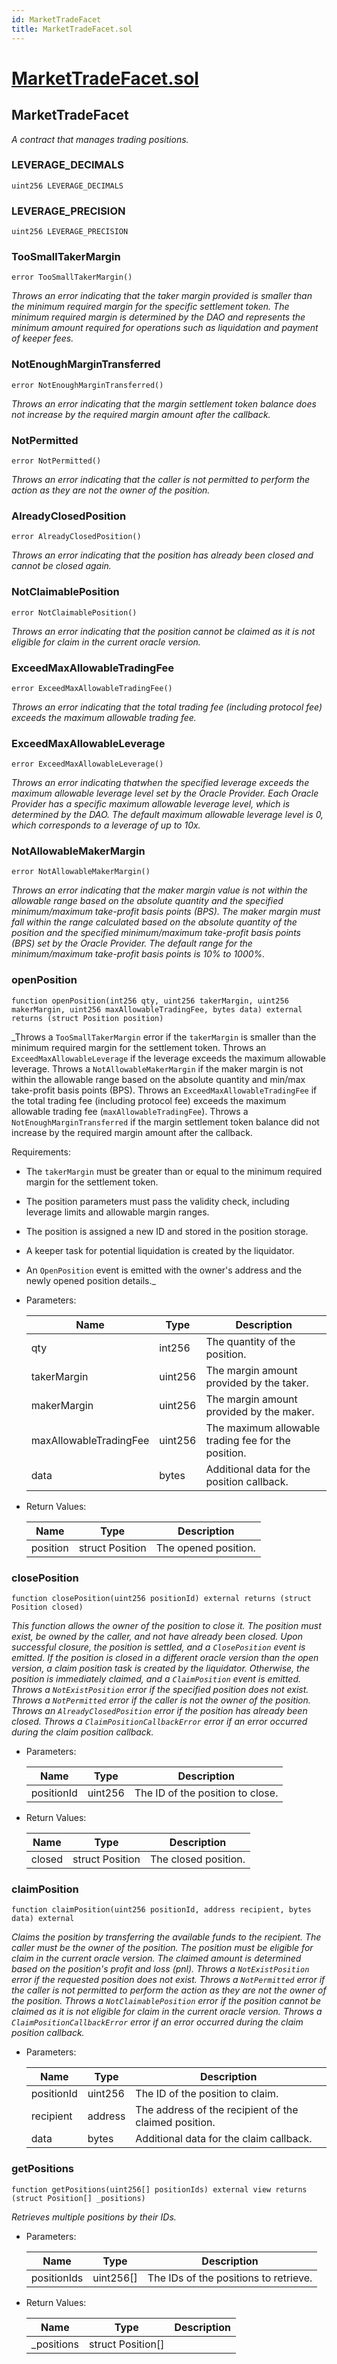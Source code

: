 ```yaml
---
id: MarketTradeFacet
title: MarketTradeFacet.sol
---
```

# [MarketTradeFacet.sol](https://github.com/chromatic-protocol/contracts/tree/main/contracts/core/facets/market/MarketTradeFacet.sol)

## MarketTradeFacet

_A contract that manages trading positions._

### LEVERAGE_DECIMALS

```solidity
uint256 LEVERAGE_DECIMALS
```

### LEVERAGE_PRECISION

```solidity
uint256 LEVERAGE_PRECISION
```

### TooSmallTakerMargin

```solidity
error TooSmallTakerMargin()
```

_Throws an error indicating that the taker margin provided is smaller than the minimum required margin for the specific settlement token.
     The minimum required margin is determined by the DAO and represents the minimum amount required for operations such as liquidation and payment of keeper fees._

### NotEnoughMarginTransferred

```solidity
error NotEnoughMarginTransferred()
```

_Throws an error indicating that the margin settlement token balance does not increase by the required margin amount after the callback._

### NotPermitted

```solidity
error NotPermitted()
```

_Throws an error indicating that the caller is not permitted to perform the action as they are not the owner of the position._

### AlreadyClosedPosition

```solidity
error AlreadyClosedPosition()
```

_Throws an error indicating that the position has already been closed and cannot be closed again._

### NotClaimablePosition

```solidity
error NotClaimablePosition()
```

_Throws an error indicating that the position cannot be claimed as it is not eligible for claim in the current oracle version._

### ExceedMaxAllowableTradingFee

```solidity
error ExceedMaxAllowableTradingFee()
```

_Throws an error indicating that the total trading fee (including protocol fee) exceeds the maximum allowable trading fee._

### ExceedMaxAllowableLeverage

```solidity
error ExceedMaxAllowableLeverage()
```

_Throws an error indicating thatwhen the specified leverage exceeds the maximum allowable leverage level set by the Oracle Provider.
     Each Oracle Provider has a specific maximum allowable leverage level, which is determined by the DAO.
     The default maximum allowable leverage level is 0, which corresponds to a leverage of up to 10x._

### NotAllowableMakerMargin

```solidity
error NotAllowableMakerMargin()
```

_Throws an error indicating that the maker margin value is not within the allowable range based on the absolute quantity and the specified minimum/maximum take-profit basis points (BPS).
     The maker margin must fall within the range calculated based on the absolute quantity of the position and the specified minimum/maximum take-profit basis points (BPS) set by the Oracle Provider.
     The default range for the minimum/maximum take-profit basis points is 10% to 1000%._

### openPosition

```solidity
function openPosition(int256 qty, uint256 takerMargin, uint256 makerMargin, uint256 maxAllowableTradingFee, bytes data) external returns (struct Position position)
```

_Throws a `TooSmallTakerMargin` error if the `takerMargin` is smaller than the minimum required margin for the settlement token.
     Throws an `ExceedMaxAllowableLeverage` if the leverage exceeds the maximum allowable leverage.
     Throws a `NotAllowableMakerMargin` if the maker margin is not within the allowable range based on the absolute quantity and min/max take-profit basis points (BPS).
     Throws an `ExceedMaxAllowableTradingFee` if the total trading fee (including protocol fee) exceeds the maximum allowable trading fee (`maxAllowableTradingFee`).
     Throws a `NotEnoughMarginTransferred` if the margin settlement token balance did not increase by the required margin amount after the callback.

Requirements:
 - The `takerMargin` must be greater than or equal to the minimum required margin for the settlement token.
 - The position parameters must pass the validity check, including leverage limits and allowable margin ranges.
 - The position is assigned a new ID and stored in the position storage.
 - A keeper task for potential liquidation is created by the liquidator.
 - An `OpenPosition` event is emitted with the owner's address and the newly opened position details._

- Parameters:

  | Name | Type | Description |
  | ---- | ---- | ----------- |
  | qty | int256 | The quantity of the position. |
  | takerMargin | uint256 | The margin amount provided by the taker. |
  | makerMargin | uint256 | The margin amount provided by the maker. |
  | maxAllowableTradingFee | uint256 | The maximum allowable trading fee for the position. |
  | data | bytes | Additional data for the position callback. |

- Return Values:

  | Name | Type | Description |
  | ---- | ---- | ----------- |
  | position | struct Position | The opened position. |

### closePosition

```solidity
function closePosition(uint256 positionId) external returns (struct Position closed)
```

_This function allows the owner of the position to close it. The position must exist, be owned by the caller,
     and not have already been closed. Upon successful closure, the position is settled, and a `ClosePosition` event is emitted.
     If the position is closed in a different oracle version than the open version, a claim position task is created by the liquidator.
     Otherwise, the position is immediately claimed, and a `ClaimPosition` event is emitted.
     Throws a `NotExistPosition` error if the specified position does not exist.
     Throws a `NotPermitted` error if the caller is not the owner of the position.
     Throws an `AlreadyClosedPosition` error if the position has already been closed.
     Throws a `ClaimPositionCallbackError` error if an error occurred during the claim position callback._

- Parameters:

  | Name | Type | Description |
  | ---- | ---- | ----------- |
  | positionId | uint256 | The ID of the position to close. |

- Return Values:

  | Name | Type | Description |
  | ---- | ---- | ----------- |
  | closed | struct Position | The closed position. |

### claimPosition

```solidity
function claimPosition(uint256 positionId, address recipient, bytes data) external
```

_Claims the position by transferring the available funds to the recipient.
     The caller must be the owner of the position.
     The position must be eligible for claim in the current oracle version.
     The claimed amount is determined based on the position's profit and loss (pnl).
     Throws a `NotExistPosition` error if the requested position does not exist.
     Throws a `NotPermitted` error if the caller is not permitted to perform the action as they are not the owner of the position.
     Throws a `NotClaimablePosition` error if the position cannot be claimed as it is not eligible for claim in the current oracle version.
     Throws a `ClaimPositionCallbackError` error if an error occurred during the claim position callback._

- Parameters:

  | Name | Type | Description |
  | ---- | ---- | ----------- |
  | positionId | uint256 | The ID of the position to claim. |
  | recipient | address | The address of the recipient of the claimed position. |
  | data | bytes | Additional data for the claim callback. |

### getPositions

```solidity
function getPositions(uint256[] positionIds) external view returns (struct Position[] _positions)
```

_Retrieves multiple positions by their IDs._

- Parameters:

  | Name | Type | Description |
  | ---- | ---- | ----------- |
  | positionIds | uint256[] | The IDs of the positions to retrieve. |

- Return Values:

  | Name | Type | Description |
  | ---- | ---- | ----------- |
  | _positions | struct Position[] |  |


